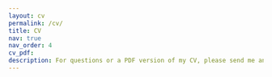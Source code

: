 ```yaml
---
layout: cv
permalink: /cv/
title: CV
nav: true
nav_order: 4
cv_pdf: 
description: For questions or a PDF version of my CV, please send me an email.
---
```

